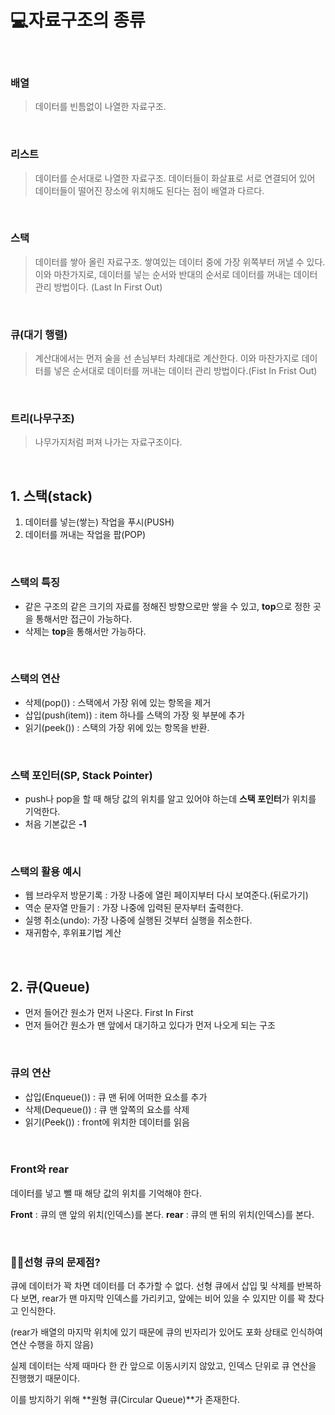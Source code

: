 # 💻자료구조의 종류

<br>


### 배열

>데이터를 빈틈없이 나열한 자료구조. 

<br>



### 리스트
> 데이터를 순서대로 나열한 자료구조. 데이터들이 화살표로 서로 연결되어 있어 데이터들이 떨어진 장소에 위치해도 된다는 점이 배열과 다르다.

<br>



### 스택

> 데이터를 쌓아 올린 자료구조. 쌓여있는 데이터 중에 가장 위쪽부터 꺼낼 수 있다. 이와 마찬가지로, 데이터를 넣는 순서와 반대의 순서로 데이터를 꺼내는 데이터 관리 방법이다. (Last In First Out) 

<br>



### 큐(대기 행렬)

> 계산대에서는 먼저 술을 선 손님부터 차례대로 계산한다. 이와 마찬가지로 데이터를 넣은 순서대로 데이터를 꺼내는 데이터 관리 방법이다.(Fist In Frist Out)

<br>



### 트리(나무구조)

>나무가지처럼 퍼져 나가는 자료구조이다. 


<br>


## 1. 스택(stack)

1. 데이터를 넣는(쌓는) 작업을 푸시(PUSH)
2. 데이터를 꺼내는 작업을 팝(POP)


<br>

### 스택의 특징
- 같은 구조의 같은 크기의 자료를 정해진 방향으로만 쌓을 수 있고, **top**으로 정한 곳을 통해서만 접근이 가능하다.
- 삭제는 **top**을 통해서만 가능하다. 


<br>

### 스택의 연산

- 삭제(pop()) : 스택에서 가장 위에 있는 항목을 제거
- 삽입(push(item)) : item 하나를 스택의 가장 윗 부분에 추가
- 읽기(peek()) : 스택의 가장 위에 있는 항목을 반환.


<br>

### 스택 포인터(SP, Stack Pointer)

- push나 pop을 할 때 해당 값의 위치를 알고 있어야 하는데 **스택 포인터**가 위치를 기억한다. 
- 처음 기본값은 **-1**

<br>

### 스택의 활용 예시

- 웹 브라우저 방문기록 : 가장 나중에 열린 페이지부터 다시 보여준다.(뒤로가기)
- 역순 문자열 만들기 : 가장 나중에 입력된 문자부터 출력한다.
- 실행 취소(undo): 가장 나중에 실행된 것부터 실행을 취소한다.
- 재귀함수, 후위표기법 계산



<br>

## 2. 큐(Queue)

- 먼저 들어간 원소가 먼저 나온다. First In First 
- 먼저 들어간 원소가 맨 앞에서 대기하고 있다가 먼저 나오게 되는 구조

<br> 

### 큐의 연산

- 삽입(Enqueue()) : 큐 맨 뒤에 어떠한 요소를 추가
- 삭제(Dequeue()) : 큐 맨 앞쪽의 요소를 삭제
- 읽기(Peek()) : front에 위치한 데이터를 읽음 

<br>

### Front와 rear

데이터를 넣고 뺄 때 해당 값의 위치를 기억해야 한다.

**Front** : 큐의 맨 앞의 위치(인덱스)를 본다.
**rear** : 큐의 맨 뒤의 위치(인덱스)를 본다. 


<br>

### 🤷‍♀️선형 큐의 문제점?

큐에 데이터가 꽉 차면 데이터를 더 추가할 수 없다. 선형 큐에서 삽입 및 삭제를 반복하다 보면, rear가 맨 마지막 인덱스를 가리키고, 앞에는 비어 있을 수 있지만 이를 꽉 찼다고 인식한다.

(rear가 배열의 마지막 위치에 있기 때문에 큐의 빈자리가 있어도 포화 상태로 인식하여 연산 수행을 하지 않음)

실제 데이터는 삭제 때마다 한 칸 앞으로 이동시키지 않았고, 인덱스 단위로 큐 연산을 진행했기 때문이다.

이를 방지하기 위해 **원형 큐(Circular Queue)**가 존재한다. 

<br>


